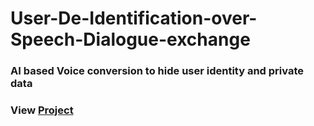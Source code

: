 # User-De-Identification-over-Speech-Dialogue-exchange
### AI based Voice conversion to hide user identity and private data


### View [Project](https://abhishek0697.github.io/project/user-de-identification-over-speech-and-dialogue-exchange/)
